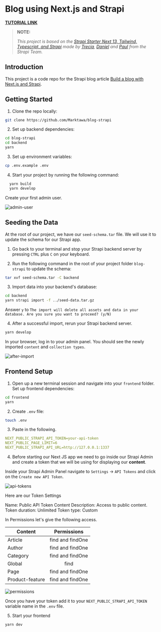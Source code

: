 # Blog using Next.js and Strapi

[**TUTORIAL LINK**](https://strapi.io/blog/build-a-blog-with-next-react-js-strapi)

> **NOTE:**
> 
> *This project is based on the [Strapi Starter Next 13, Tailwind, Typescript, and Strapi]() made by [Trecia](https://github.com/TreciaKS), [Daniel](https://github.com/malgamves) and [Paul](https://github.com/PaulBratslavsky) from the Strapi Team.*

## Introduction

This project is a code repo for the Strapi blog article [Build a blog with Next.js and Strapi](https://strapi.io/blog/build-a-blog-with-next-react-js-strapi).

## Getting Started

1. Clone the repo locally:

```bash
git clone https://github.com/Marktawa/blog-strapi
```

2. Set up backend dependencies:

```bash
cd blog-strapi
cd backend
yarn
```

3. Set up environment variables:

```bash
cp .env.example .env
```

4. Start your project by running the following command:

```bash
  yarn build
  yarn develop
```

Create your first admin user.

![admin-user](https://user-images.githubusercontent.com/6153188/231865420-5f03a90f-b893-4057-9634-9632920a7d97.gif)

## Seeding the Data

At the root of our project, we have our `seed-schema.tar` file. We will use it to update the schema for our Strapi app.

1. Go back to your terminal and stop your Strapi backend server by pressing `CTRL` plus `C` on your keyboard.
   
2. Run the following command in the root of your project folder `blog-strapi` to update the schema:

```bash
tar xvf seed-schema.tar -C backend
```
3. Import data into your backend's database:

```bash
cd backend
yarn strapi import -f ../seed-data.tar.gz
```

Answer `y` to `The import will delete all assets and data in your database. Are you sure you want to proceed? (y/N)`

4. After a successful import, rerun your Strapi backend server. 

```bash
yarn develop
```

In your browser, log in to your admin panel. You should see the newly imported `content` and `collection types`.

![after-import](https://user-images.githubusercontent.com/6153188/231865491-05cb5818-a0d0-49ce-807e-a879f7e3070c.gif)

## Frontend Setup

1. Open up a new terminal session and navigate into your `frontend` folder. Set up frontend dependencies:

```bash
cd frontend
yarn
```
2. Create `.env` file:

```bash
touch .env
```

3. Paste in the following. 

```yaml
NEXT_PUBLIC_STRAPI_API_TOKEN=your-api-token
NEXT_PUBLIC_PAGE_LIMIT=6
NEXT_PUBLIC_STRAPI_API_URL=http://127.0.0.1:1337
```
4. Before starting our Next JS app we need to go inside our Strapi Admin and create a token that we will be using for displaying our **content**.

Inside your Strapi Admin Panel navigate to `Settings` -> `API Tokens` and click on the `Create new API Token`.

![api-tokens](https://user-images.githubusercontent.com/6153188/231865572-cebc5538-374c-4050-91cd-c303fae25a3d.png)

Here are our Token Settings

Name: Public API Token Content
Description: Access to public content.
Token duration: Unlimited
Token type: Custom

In Permissions let's give the following access.

| Content         |   Permissions    |
| --------------- | :--------------: |
| Article         | find and findOne |
| Author          | find and findOne |
| Category        | find and findOne |
| Global          |       find       |
| Page            | find and findOne |
| Product-feature | find and findOne |

![permissions](https://user-images.githubusercontent.com/6153188/231865625-a3634d89-0f40-4a6d-a356-8f654abd88b9.gif)

Once you have your token add it to your `NEXT_PUBLIC_STRAPI_API_TOKEN` variable name in the `.env` file.

5. Start your frontend

```bash
yarn dev
```








